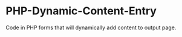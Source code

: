 PHP-Dynamic-Content-Entry
=========================

Code in PHP forms that will dynamically add content to output page.
